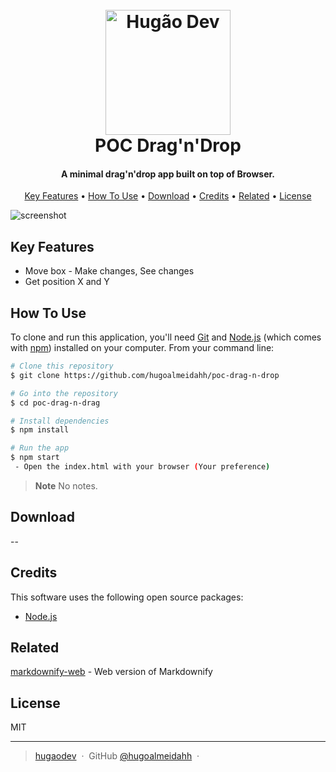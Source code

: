
<h1 align="center">
  <br>
  <a href="http://www.youtube.com/@hugaodev"><img src="https://i.imgur.com/557VTI8.png" alt="Hugão Dev" width="200"></a>
  <br>
  POC Drag'n'Drop
  <br>
</h1>

<h4 align="center">A minimal drag'n'drop app built on top of Browser.</h4>

<!-- <p align="center">
  <a href="https://badge.fury.io/js/electron-markdownify">
    <img src="https://badge.fury.io/js/electron-markdownify.svg"
         alt="Gitter">
  </a>
  <a href="https://gitter.im/amitmerchant1990/electron-markdownify"><img src="https://badges.gitter.im/amitmerchant1990/electron-markdownify.svg"></a>
  <a href="https://saythanks.io/to/bullredeyes@gmail.com">
      <img src="https://img.shields.io/badge/SayThanks.io-%E2%98%BC-1EAEDB.svg">
  </a>
  <a href="https://www.paypal.me/AmitMerchant">
    <img src="https://img.shields.io/badge/$-donate-ff69b4.svg?maxAge=2592000&amp;style=flat">
  </a>
</p> -->

<p align="center">
  <a href="#key-features">Key Features</a> •
  <a href="#how-to-use">How To Use</a> •
  <a href="#download">Download</a> •
  <a href="#credits">Credits</a> •
  <a href="#related">Related</a> •
  <a href="#license">License</a>
</p>

![screenshot](https://raw.githubusercontent.com/amitmerchant1990/electron-markdownify/master/app/img/markdownify.gif)

## Key Features

* Move box - Make changes, See changes
* Get position X and Y


## How To Use

To clone and run this application, you'll need [Git](https://git-scm.com) and [Node.js](https://nodejs.org/en/download/) (which comes with [npm](http://npmjs.com)) installed on your computer. From your command line:

```bash
# Clone this repository
$ git clone https://github.com/hugoalmeidahh/poc-drag-n-drop

# Go into the repository
$ cd poc-drag-n-drag

# Install dependencies
$ npm install

# Run the app
$ npm start
 - Open the index.html with your browser (Your preference)
```

> **Note**
> No notes.


## Download
--



## Credits

This software uses the following open source packages:

- [Node.js](https://nodejs.org/)


## Related

[markdownify-web](https://github.com/amitmerchant1990/markdownify-web) - Web version of Markdownify


## License

MIT

---

> [hugaodev](https://www.youtube.com/@hugaodev) &nbsp;&middot;&nbsp;
> GitHub [@hugoalmeidahh](https://github.com/hugoalmeidahh) &nbsp;&middot;&nbsp;


